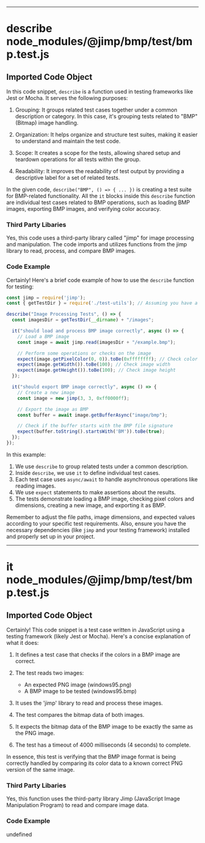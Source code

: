 

  
---
# describe node_modules/@jimp/bmp/test/bmp.test.js
## Imported Code Object
In this code snippet, `describe` is a function used in testing frameworks like Jest or Mocha. It serves the following purposes:

1. Grouping: It groups related test cases together under a common description or category. In this case, it's grouping tests related to "BMP" (Bitmap) image handling.

2. Organization: It helps organize and structure test suites, making it easier to understand and maintain the test code.

3. Scope: It creates a scope for the tests, allowing shared setup and teardown operations for all tests within the group.

4. Readability: It improves the readability of test output by providing a descriptive label for a set of related tests.

In the given code, `describe("BMP", () => { ... })` is creating a test suite for BMP-related functionality. All the `it` blocks inside this `describe` function are individual test cases related to BMP operations, such as loading BMP images, exporting BMP images, and verifying color accuracy.

### Third Party Libaries

Yes, this code uses a third-party library called "jimp" for image processing and manipulation. The code imports and utilizes functions from the jimp library to read, process, and compare BMP images.

### Code Example

Certainly! Here's a brief code example of how to use the `describe` function for testing:

```javascript
const jimp = require('jimp');
const { getTestDir } = require('./test-utils'); // Assuming you have a utility function for getting test directories

describe("Image Processing Tests", () => {
  const imagesDir = getTestDir(__dirname) + "/images";

  it("should load and process BMP image correctly", async () => {
    // Load a BMP image
    const image = await jimp.read(imagesDir + "/example.bmp");

    // Perform some operations or checks on the image
    expect(image.getPixelColor(0, 0)).toBe(0xffffffff); // Check color of top-left pixel
    expect(image.getWidth()).toBe(100); // Check image width
    expect(image.getHeight()).toBe(100); // Check image height
  });

  it("should export BMP image correctly", async () => {
    // Create a new image
    const image = new jimp(3, 3, 0xff0000ff);

    // Export the image as BMP
    const buffer = await image.getBufferAsync("image/bmp");

    // Check if the buffer starts with the BMP file signature
    expect(buffer.toString().startsWith('BM')).toBe(true);
  });
});
```

In this example:

1. We use `describe` to group related tests under a common description.
2. Inside `describe`, we use `it` to define individual test cases.
3. Each test case uses `async/await` to handle asynchronous operations like reading images.
4. We use `expect` statements to make assertions about the results.
5. The tests demonstrate loading a BMP image, checking pixel colors and dimensions, creating a new image, and exporting it as BMP.

Remember to adjust the file paths, image dimensions, and expected values according to your specific test requirements. Also, ensure you have the necessary dependencies (like `jimp` and your testing framework) installed and properly set up in your project.

---
# it node_modules/@jimp/bmp/test/bmp.test.js
## Imported Code Object
Certainly! This code snippet is a test case written in JavaScript using a testing framework (likely Jest or Mocha). Here's a concise explanation of what it does:

1. It defines a test case that checks if the colors in a BMP image are correct.

2. The test reads two images:
   - An expected PNG image (windows95.png)
   - A BMP image to be tested (windows95.bmp)

3. It uses the 'jimp' library to read and process these images.

4. The test compares the bitmap data of both images.

5. It expects the bitmap data of the BMP image to be exactly the same as the PNG image.

6. The test has a timeout of 4000 milliseconds (4 seconds) to complete.

In essence, this test is verifying that the BMP image format is being correctly handled by comparing its color data to a known correct PNG version of the same image.

### Third Party Libaries

Yes, this function uses the third-party library Jimp (JavaScript Image Manipulation Program) to read and compare image data.

### Code Example

undefined


  